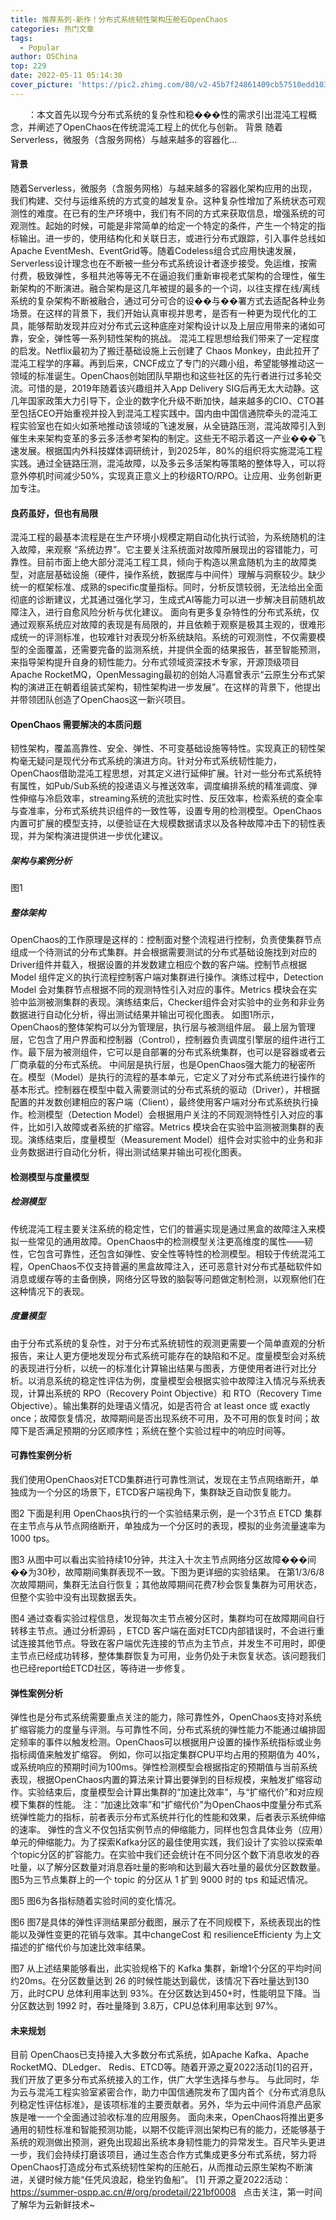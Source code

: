 ```yaml
---
title: 推荐系列-新作！分布式系统韧性架构压舱石OpenChaos
categories: 热门文章
tags:
  - Popular
author: OSChina
top: 229
date: 2022-05-11 05:14:30
cover_picture: 'https://pic2.zhimg.com/80/v2-45b7f24861409cb57510edd10392a965_720w.jpg'
---
```


&emsp;&emsp;：本文首先以现今分布式系统的复杂性和稳���性的需求引出混沌工程概念，并阐述了OpenChaos在传统混沌工程上的优化与创新。 背景 随着Serverless，微服务（含服务网格）与越来越多的容器化...
<!-- more -->

                                                                                                                                                                                         
 
#### 背景 
随着Serverless，微服务（含服务网格）与越来越多的容器化架构应用的出现，我们构建、交付与运维系统的方式变的越发复杂。这种复杂性增加了系统状态可观测性的难度。在已有的生产环境中，我们有不同的方式来获取信息，增强系统的可观测性。起始的时候，可能是非常简单的给定一个特定的条件，产生一个特定的指标输出。进一步的，使用结构化和关联日志，或进行分布式跟踪，引入事件总线如Apache EventMesh、EventGrid等。随着Codeless组合式应用快速发展，Serverless设计理念也在不断被一些分布式系统设计者逐步接受。免运维，按需付费，极致弹性，多租共池等等无不在逼迫我们重新审视老式架构的合理性，催生新架构的不断演进。融合架构是这几年被提的最多的一个词，以往支撑在线/离线系统的复杂架构不断被融合，通过可分可合的设��与��署方式去适配各种业务场景。在这样的背景下，我们开始认真审视并思考，是否有一种更为现代化的工具，能够帮助发现并应对分布式云这种底座对架构设计以及上层应用带来的诸如可靠，安全，弹性等一系列韧性架构的挑战。 
混沌工程思想给我们带来了一定程度的启发。Netflix最初为了搬迁基础设施上云创建了 Chaos Monkey，由此拉开了混沌工程学的序幕。再到后来，CNCF成立了专门的兴趣小组，希望能够推动这一领域的标准诞生。OpenChaos创始团队早期也和这些社区的先行者进行过多轮交流。可惜的是，2019年随着该兴趣组并入App Delivery SIG后再无太大动静。这几年国家政策大力引导下，企业的数字化升级不断加快，越来越多的CIO、CTO甚至包括CEO开始重视并投入到混沌工程实践中。国内由中国信通院牵头的混沌工程实验室也在如火如荼地推动该领域的飞速发展，从全链路压测，混沌故障引入到催生未来架构变革的多云多活参考架构的制定。这些无不昭示着这一产业���飞速发展。根据国内外科技媒体调研统计，到2025年，80%的组织将实施混沌工程实践。通过全链路压测，混沌故障，以及多云多活架构等策略的整体导入，可以将意外停机时间减少50%，实现真正意义上的秒级RTO/RPO。让应用、业务创新更加专注。 
 
#### 良药虽好，但也有局限 
混沌工程的最基本流程是在生产环境小规模定期自动化执行试验，为系统随机的注入故障，来观察 “系统边界”。它主要关注系统面对故障所展现出的容错能力，可靠性。目前市面上绝大部分混沌工程工具，倾向于构造以黑盒随机为主的故障类型，对底层基础设施（硬件，操作系统，数据库与中间件）理解与洞察较少。缺少统一的框架标准、成熟的specific度量指标。同时，分析反馈较弱，无法给出全面彻底的诊断建议，尤其通过强化学习，生成式AI等能力可以进一步解决目前随机故障注入，进行自愈风险分析与优化建议。 
面向有更多复杂特性的分布式系统，仅通过观察系统应对故障的表现是有局限的，并且依赖于观察是极其主观的，很难形成统一的评测标准，也较难针对表现分析系统缺陷。系统的可观测性，不仅需要模型的全面覆盖，还需要完备的监测系统，并提供全面的结果报告，甚至智能预测，来指导架构提升自身的韧性能力。分布式领域资深技术专家，开源顶级项目Apache RocketMQ，OpenMessaging最初的创始人冯嘉曾表示“云原生分布式架构的演进正在朝着组装式架构，韧性架构进一步发展”。在这样的背景下，他提出并带领团队创造了OpenChaos这一新兴项目。 
 
#### OpenChaos 需要解决的本质问题 
韧性架构，覆盖高靠性、安全、弹性、不可变基础设施等特性。实现真正的韧性架构毫无疑问是现代分布式系统的演进方向。针对分布式系统韧性能力，OpenChaos借助混沌工程思想，对其定义进行延伸扩展。针对一些分布式系统特有属性，如Pub/Sub系统的投递语义与推送效率，调度编排系统的精准调度、弹性伸缩与冷启效率，streaming系统的流批实时性、反压效率，检索系统的查全率与查准率，分布式系统共识组件的一致性等，设置专用的检测模型。OpenChaos 内置可扩展的模型支持，以便验证在大规模数据请求以及各种故障冲击下的韧性表现，并为架构演进提供进一步优化建议。 
 
##### 架构与案例分析 
 
图1 
 
##### 整体架构 
OpenChaos的工作原理是这样的：控制面对整个流程进行控制，负责使集群节点组成一个待测试的分布式集群。并会根据需要测试的分布式基础设施找到对应的Driver组件并载入，根据设置的并发数建立相应个数的客户端。控制节点根据 Model 组件定义的执行流程控制客户端对集群进行操作。演练过程中，Detection Model 会对集群节点根据不同的观测特性引入对应的事件。Metrics 模块会在实验中监测被测集群的表现。演练结束后，Checker组件会对实验中的业务和非业务数据进行自动化分析，得出测试结果并输出可视化图表。 
如图1所示，OpenChaos的整体架构可以分为管理层，执行层与被测组件层。 
最上层为管理层，它包含了用户界面和控制器（Control），控制器负责调度引擎层的组件进行工作。最下层为被测组件，它可以是自部署的分布式系统集群，也可以是容器或者云厂商承载的分布式系统。 
中间层是执行层，也是OpenChaos强大能力的秘密所在。模型（Model）是执行的流程的基本单元，它定义了对分布式系统进行操作的基本形式。控制器在模型中载入需要测试的分布式系统的驱动（Driver），并根据配置的并发数创建相应的客户端（Client），最终使用客户端对分布式系统执行操作。检测模型（Detection Model）会根据用户关注的不同观测特性引入对应的事件，比如引入故障或者系统的扩缩容。Metrics 模块会在实验中监测被测集群的表现。演练结束后，度量模型（Measurement Model）组件会对实验中的业务和非业务数据进行自动化分析，得出测试结果并输出可视化图表。 
 
#### 检测模型与度量模型 
 
##### 检测模型 
传统混沌工程主要关注系统的稳定性，它们的普遍实现是通过黑盒的故障注入来模拟一些常见的通用故障。OpenChaos中的检测模型关注更高维度的属性——韧性，它包含可靠性，还包含如弹性、安全性等特性的检测模型。相较于传统混沌工程，OpenChaos不仅支持普遍的黑盒故障注入，还可恶意针对分布式基础软件如消息或缓存等的主备倒换，网络分区导致的脑裂等问题做定制检测，以观察他们在这种情况下的表现。 
 
##### 度量模型 
由于分布式系统的复杂性，对于分布式系统韧性的观测更需要一个简单直观的分析报告，来让人更方便地发现分布式系统可能存在的缺陷和不足。度量模型会对系统的表现进行分析，以统一的标准化计算输出结果与图表，方便使用者进行对比分析。以消息系统的稳定性评估为例，度量模型会根据实验中故障注入情况与系统表现，计算出系统的 RPO（Recovery Point Objective）和 RTO（Recovery Time Objective）。输出集群的处理语义情况，如是否符合 at least once 或 exactly once；故障恢复情况，故障期间是否出现系统不可用，及不可用的恢复时间；故障下是否满足预期的分区顺序性；系统在整个实验过程中的响应时间等。 
 
#### 可靠性案例分析 
我们使用OpenChaos对ETCD集群进行可靠性测试，发现在主节点网络断开，单独成为一个分区的场景下，ETCD客户端视角下，集群缺乏自动恢复能力。 
 
图2 
下面是利用 OpenChaos执行的一个实验结果示例，是一个3节点 ETCD 集群在主节点与从节点网络断开，单独成为一个分区时的表现，模拟的业务流量速率为1000 tps。 
 
图3 
从图中可以看出实验持续10分钟，共注入十次主节点网络分区故障���间��为30秒，故障期间集群表现不一致。下图为更详细的实验结果。 
在第1/3/6/8次故障期间，集群无法自行恢复；其他故障期间花费7秒会恢复集群为可用状态，但整个实验中没有出现数据丢失。 
 
图4 
通过查看实验过程信息，发现每次主节点被分区时，集群均可在故障期间自行转移主节点。通过分析源码 ，ETCD 客户端在面对ETCD内部错误时，不会进行重试连接其他节点。导致在客户端优先连接的节点为主节点，并发生不可用时，即便主节点已经成功转移，整体集群恢复为可用，业务仍处于未恢复状态。该问题我们也已经report给ETCD社区，等待进一步修复。 
 
#### 弹性案例分析 
弹性也是分布式系统需要重点关注的能力，除可靠性外，OpenChaos支持对系统扩缩容能力的度量与评测。与可靠性不同，分布式系统的弹性能力不能通过编排固定频率的事件以触发检测。OpenChaos可以根据用户设置的操作系统指标或业务指标阈值来触发扩缩容。 
例如，你可以指定集群CPU平均占用的预期值为 40%，或系统响应的预期时间为100ms。弹性检测模型会根据指定的预期值与当前系统表现，根据OpenChaos内置的算法来计算出要弹到的目标规模，来触发扩缩容动作。实验结束后，度量模型会计算出集群的“加速比效率”，与“扩缩代价”和对应规模下集群的性能。 
注：“加速比效率”和“扩缩代价”为OpenChaos中度量分布式系统弹性能力的指标，前者表示分布式系统并行化的性能和效果，后者表示系统伸缩的速率。 
弹性的含义不仅包括实例节点的伸缩能力，同样也包含具体业务（应用）单元的伸缩能力。为了探索Kafka分区的最佳使用实践，我们设计了实验以探索单个topic分区的扩容能力。在实验中我们还会统计在不同分区个数下消息收发的吞吐量，以了解分区数量对消息吞吐量的影响和达到最大吞吐量的最优分区数数量。 
图5为三节点集群上的一个 topic 的分区从 1 扩到 9000 时的 tps 和延迟情况。 
 
图5 
图6为各指标随着实验时间的变化情况。 
 
图6 
图7是具体的弹性评测结果部分截图，展示了在不同规模下，系统表现出的性能以及弹性变更的花销与效率。其中changeCost 和 resilienceEfficienty 为上文描述的扩缩代价与加速比效率结果。 
 
图7 
从上述结果能够看出，此实验规格下的 Kafka 集群，新增1个分区的平均时间约20ms。在分区数量达到 26 的时候性能达到最优，该情况下吞吐量达到130万，此时CPU 总体利用率达到 93%。在分区数达到450+时，性能明显下降。当分区数达到 1992 时，吞吐量降到 3.8万，CPU总体利用率达到 97%。 
 
#### 未来规划 
目前 OpenChaos已支持接入大多数分布式系统，如Apache Kafka、Apache RocketMQ、DLedger、 Redis、ETCD等。随着开源之夏2022活动[1]的召开，我们开放了更多分布式系统接入的工作，供广大学生选择与参与。 
与此同时，华为云与混沌工程实验室紧密合作，助力中国信通院发布了国内首个《分布式消息队列稳定性评估标准》，是该项标准的主要贡献者。另外，华为云中间件消息产品家族是唯一一个全面通过验收标准的应用服务。 
面向未来，OpenChaos将推出更多通用的韧性标准和智能预测功能，以期不仅能评测出架构已有的能力，还能够基于系统的观测做出预测，避免出现超出系统本身韧性能力的异常发生。百尺竿头更进一步，我们会持续打磨该项目，通过生态合作方式集成更多分布式系统，努力将OpenChaos打造成分布式系统韧性架构的压舱石，从而推动云原生架构不断演进，关键时候方能“任凭风浪起，稳坐钓鱼船”。 
[1] 开源之夏2022活动：https://summer-ospp.ac.cn/#/org/prodetail/221bf0008 
  
点击关注，第一时间了解华为云新鲜技术~
                                        
